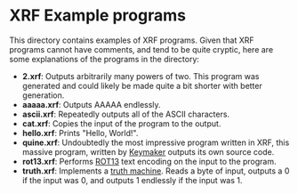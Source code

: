 # XRF Example programs
This directory contains examples of XRF programs. Given that XRF programs
cannot have comments, and tend to be quite cryptic, here are some explanations
of the programs in the directory:

* **2.xrf**: Outputs arbitrarily many powers of two. This program was generated
             and could likely be made quite a bit shorter with better generation.
* **aaaaa.xrf**: Outputs AAAAA endlessly.
* **ascii.xrf**: Repeatedly outputs all of the ASCII characters.
* **cat.xrf**: Copies the input of the program to the output.
* **hello.xrf**: Prints "Hello, World!".
* **quine.xrf**: Undoubtedly the most impressive program written in XRF, this massive
                 program, written by [Keymaker](https://esolangs.org/wiki/User:Keymaker)
                 outputs its own source code.
* **rot13.xrf**: Performs [ROT13](https://en.wikipedia.org/wiki/ROT13) text
                 encoding on the input to the program.
* **truth.xrf**: Implements a [truth machine](https://esolangs.org/wiki/Truth-machine).
                 Reads a byte of input, outputs a 0 if the input was 0, and outputs 1
                 endlessly if the input was 1.
